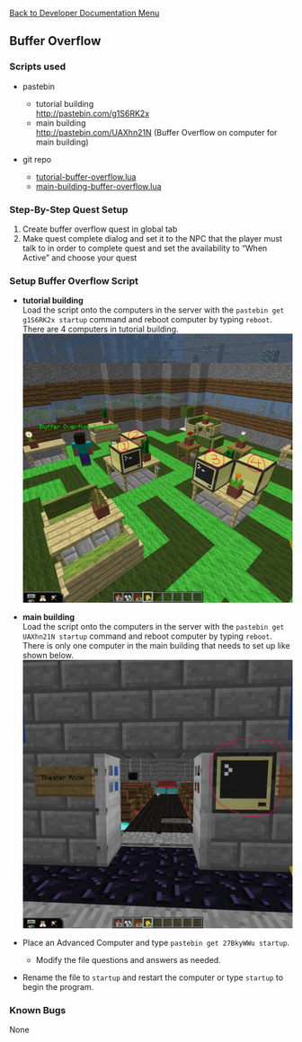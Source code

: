 [Back to Developer Documentation Menu](../developer.md)  
## Buffer Overflow
### Scripts used
* pastebin  
  * tutorial building  
    http://pastebin.com/g1S6RK2x
  * main building  
    http://pastebin.com/UAXhn21N (Buffer Overflow on computer for main building)

* git repo  
  * [tutorial-buffer-overflow.lua](../../buffer-overflow/tutorial-buffer-overflow.lua)
  * [main-building-buffer-overflow.lua](../../buffer-overflow/main-building-buffer-overflow.lua)

### Step-By-Step Quest Setup
1. Create buffer overflow quest in global tab
2. Make quest complete dialog and set it to the NPC that the player must talk to in order to complete quest and set the availability to “When Active” and choose your quest

### Setup Buffer Overflow Script
* **tutorial building**  
Load the script onto the computers in the server with the `pastebin get g1S6RK2x startup` command and reboot computer by typing `reboot`.   
There are 4 computers in tutorial building.
![image01](./images/image01.png)

* **main building**  
Load the script onto the computers in the server with the `pastebin get UAXhn21N startup` command and reboot computer by typing `reboot`.   
There is only one computer in the main building that needs to set up like shown below.  
![image00](./images/image00.png)

* Place an Advanced Computer and type `pastebin get 27BkyWWu startup`.  
  * Modify the file questions and answers as needed.  
* Rename the file to `startup` and restart the computer or type `startup` to begin the program.

### Known Bugs
None
